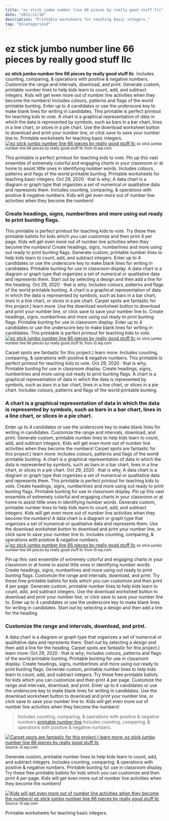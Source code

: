 ```yaml
---
title: "ez stick jumbo number line 66 pieces by really good stuff llc"
date: "2021/11/18"
description: "Printable worksheets for teaching basic integers."
tag: "Uncategorized"
---
```


# ez stick jumbo number line 66 pieces by really good stuff llc
**ez stick jumbo number line 66 pieces by really good stuff llc**. Includes counting, comparing, &amp; operations with positive &amp; negative numbers. Customize the range and intervals, download, and print. Generate custom, printable number lines to help kids learn to count, add, and subtract integers. Kids will get even more out of number line activities when they become the numbers! Includes colours, patterns and flags of the world printable bunting.
Enter up to 4 candidates or use the underscore key to make blank lines for writing in candidates. This printable is perfect printout for teaching kids to vote. A chart is a graphical representation of data in which the data is represented by symbols, such as bars in a bar chart, lines in a line chart, or slices in a pie chart. Use the download worksheet button to download and print your number line, or click save to save your number line to. Printable worksheets for teaching basic integers.
[![ez stick jumbo number line 66 pieces by really good stuff llc](https://i0.wp.com/166862 "ez stick jumbo number line 66 pieces by really good stuff llc")](https://i0.wp.com/166862)
<small>ez stick jumbo number line 66 pieces by really good stuff llc from i0.wp.com</small>

This printable is perfect printout for teaching kids to vote. Pin up this vast ensemble of extremely colorful and engaging charts in your classroom or at home to assist little ones in identifying number words. Includes colours, patterns and flags of the world printable bunting. Printable worksheets for teaching basic integers. Oct 29, 2020 · that is why; A data chart is a diagram or graph type that organizes a set of numerical or qualitative data and represents them. Includes counting, comparing, &amp; operations with positive &amp; negative numbers. Kids will get even more out of number line activities when they become the numbers!

### Create headings, signs, numberlines and more using out ready to print bunting flags.
This printable is perfect printout for teaching kids to vote. Try these free printable ballots for kids which you can customize and then print 4 per page. Kids will get even more out of number line activities when they become the numbers! Create headings, signs, numberlines and more using out ready to print bunting flags. Generate custom, printable number lines to help kids learn to count, add, and subtract integers. Enter up to 4 candidates or use the underscore key to make blank lines for writing in candidates. Printable bunting for use in classroom display. A data chart is a diagram or graph type that organizes a set of numerical or qualitative data and represents them. Start out by selecting a design and then add a line for the heading. Oct 29, 2020 · that is why; Includes colours, patterns and flags of the world printable bunting. A chart is a graphical representation of data in which the data is represented by symbols, such as bars in a bar chart, lines in a line chart, or slices in a pie chart. Carpet spots are fantastic for this project.) learn more:
Use the download worksheet button to download and print your number line, or click save to save your number line to. Create headings, signs, numberlines and more using out ready to print bunting flags. Printable bunting for use in classroom display. Enter up to 4 candidates or use the underscore key to make blank lines for writing in candidates. This printable is perfect printout for teaching kids to vote.
[![ez stick jumbo number line 66 pieces by really good stuff llc](https://i0.wp.com/166862 "ez stick jumbo number line 66 pieces by really good stuff llc")](https://i0.wp.com/166862)
<small>ez stick jumbo number line 66 pieces by really good stuff llc from i0.wp.com</small>

Carpet spots are fantastic for this project.) learn more: Includes counting, comparing, &amp; operations with positive &amp; negative numbers. This printable is perfect printout for teaching kids to vote. Oct 29, 2020 · that is why; Printable bunting for use in classroom display. Create headings, signs, numberlines and more using out ready to print bunting flags. A chart is a graphical representation of data in which the data is represented by symbols, such as bars in a bar chart, lines in a line chart, or slices in a pie chart. Includes colours, patterns and flags of the world printable bunting.

### A chart is a graphical representation of data in which the data is represented by symbols, such as bars in a bar chart, lines in a line chart, or slices in a pie chart.
Enter up to 4 candidates or use the underscore key to make blank lines for writing in candidates. Customize the range and intervals, download, and print. Generate custom, printable number lines to help kids learn to count, add, and subtract integers. Kids will get even more out of number line activities when they become the numbers! Carpet spots are fantastic for this project.) learn more: Includes colours, patterns and flags of the world printable bunting. A chart is a graphical representation of data in which the data is represented by symbols, such as bars in a bar chart, lines in a line chart, or slices in a pie chart. Oct 29, 2020 · that is why; A data chart is a diagram or graph type that organizes a set of numerical or qualitative data and represents them. This printable is perfect printout for teaching kids to vote. Create headings, signs, numberlines and more using out ready to print bunting flags. Printable bunting for use in classroom display. Pin up this vast ensemble of extremely colorful and engaging charts in your classroom or at home to assist little ones in identifying number words.
Generate custom, printable number lines to help kids learn to count, add, and subtract integers. Kids will get even more out of number line activities when they become the numbers! A data chart is a diagram or graph type that organizes a set of numerical or qualitative data and represents them. Use the download worksheet button to download and print your number line, or click save to save your number line to. Includes counting, comparing, &amp; operations with positive &amp; negative numbers.
[![ez stick jumbo number line 66 pieces by really good stuff llc](https://i0.wp.com/166862 "ez stick jumbo number line 66 pieces by really good stuff llc")](https://i0.wp.com/166862)
<small>ez stick jumbo number line 66 pieces by really good stuff llc from i0.wp.com</small>

Pin up this vast ensemble of extremely colorful and engaging charts in your classroom or at home to assist little ones in identifying number words. Create headings, signs, numberlines and more using out ready to print bunting flags. Customize the range and intervals, download, and print. Try these free printable ballots for kids which you can customize and then print 4 per page. Generate custom, printable number lines to help kids learn to count, add, and subtract integers. Use the download worksheet button to download and print your number line, or click save to save your number line to. Enter up to 4 candidates or use the underscore key to make blank lines for writing in candidates. Start out by selecting a design and then add a line for the heading.

### Customize the range and intervals, download, and print.
A data chart is a diagram or graph type that organizes a set of numerical or qualitative data and represents them. Start out by selecting a design and then add a line for the heading. Carpet spots are fantastic for this project.) learn more: Oct 29, 2020 · that is why; Includes colours, patterns and flags of the world printable bunting. Printable bunting for use in classroom display. Create headings, signs, numberlines and more using out ready to print bunting flags. Generate custom, printable number lines to help kids learn to count, add, and subtract integers. Try these free printable ballots for kids which you can customize and then print 4 per page. Customize the range and intervals, download, and print. Enter up to 4 candidates or use the underscore key to make blank lines for writing in candidates. Use the download worksheet button to download and print your number line, or click save to save your number line to. Kids will get even more out of number line activities when they become the numbers!

> Includes counting, comparing, &amp; operations with positive &amp; negative numbers [printable number line](https://rod-westray.pages.dev/posts/printable-number-line) Includes counting, comparing, &amp; operations with positive &amp; negative numbers.

[![Carpet spots are fantastic for this project.) learn more: ez stick jumbo number line 66 pieces by really good stuff llc](1516086 "ez stick jumbo number line 66 pieces by really good stuff llc")](https://i0.wp.com/166862)
<small>Source: i0.wp.com</small>

Generate custom, printable number lines to help kids learn to count, add, and subtract integers. Includes counting, comparing, &amp; operations with positive &amp; negative numbers. Printable bunting for use in classroom display. Try these free printable ballots for kids which you can customize and then print 4 per page. Kids will get even more out of number line activities when they become the numbers!

[![Kids will get even more out of number line activities when they become the numbers! ez stick jumbo number line 66 pieces by really good stuff llc](1516086 "ez stick jumbo number line 66 pieces by really good stuff llc")](https://i0.wp.com/166862)
<small>Source: i0.wp.com</small>

Printable worksheets for teaching basic integers.
